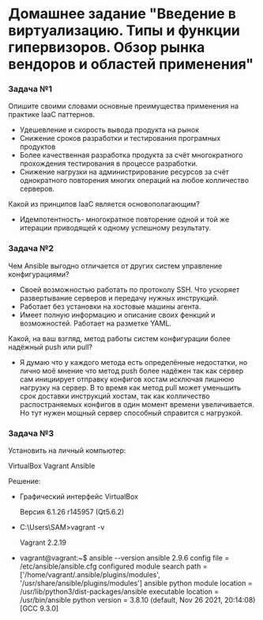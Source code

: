 # Домашнее задание "Введение в виртуализацию. Типы и функции гипервизоров. Обзор рынка вендоров и областей применения"


### Задача №1

Опишите своими словами основные преимущества применения на практике IaaC паттернов.

* Удешевление и скорость вывода продукта на рынок
* Снижение сроков разработки и тестирования програмных продуктов
* Более качественная разработка продукта за счёт многократного прохождения тестирования в процессе разработки.
* Снижение нагрузки на администрирование ресурсов за счёт однократного повторения многих операций на любое колличество серверов.

Какой из принципов IaaC является основополагающим?

* Идемпотентность- многократное повторение одной и той же итерации приводящей к одному успешному результату.

### Задача №2

Чем Ansible выгодно отличается от других систем управление конфигурациями?

* Своей возможностью работать по протоколу SSH. Что ускоряет развертывание серверов и передачу нужных инструкций.
* Работает без установки на хостовые машины агента.
* Имеет полную информацию и описание своих фенкций и возможностей. Работает на разметке YAML.

Какой, на ваш взгляд, метод работы систем конфигурации более надёжный push или pull?

* Я думаю что у каждого метода есть определённые недостатки, но лично моё мнение что метод push более надёжен так как сервер сам инициирует отправку конфигов хостам исключая лишнюю нагрузку на сервер. В то время как метод pull может уменьшить срок доставки инструкций хостам, так как колличество распостраняемых конфигов в один момент времени увеличивается. Но тут нужен мощный сервер способный справится с нагрузкой.

### Задача №3

Установить на личный компьютер:

VirtualBox
Vagrant
Ansible

Решение:

* Графический интерфейс VirtualBox

  Версия 6.1.26 r145957 (Qt5.6.2)

* C:\Users\SAM>vagrant -v

  Vagrant 2.2.19

* vagrant@vagrant:~$ ansible --version
  ansible 2.9.6
  config file = /etc/ansible/ansible.cfg
  configured module search path = ['/home/vagrant/.ansible/plugins/modules', '/usr/share/ansible/plugins/modules']
  ansible python module location = /usr/lib/python3/dist-packages/ansible
  executable location = /usr/bin/ansible
  python version = 3.8.10 (default, Nov 26 2021, 20:14:08) [GCC 9.3.0]
